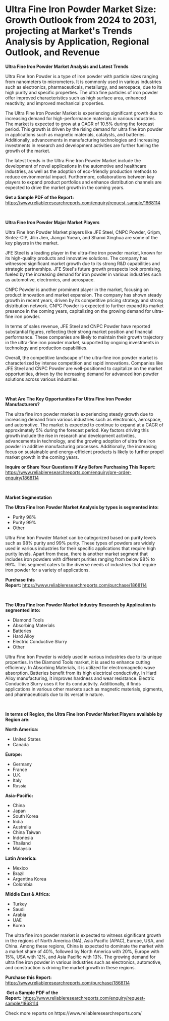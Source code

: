 <p><h1>Ultra Fine Iron Powder Market Size: Growth Outlook from 2024 to 2031, projecting at Market's Trends Analysis by Application, Regional Outlook, and Revenue</h1></p><p><strong>Ultra Fine Iron Powder Market Analysis and Latest Trends</strong></p>
<p><p>Ultra Fine Iron Powder is a type of iron powder with particle sizes ranging from nanometers to micrometers. It is commonly used in various industries such as electronics, pharmaceuticals, metallurgy, and aerospace, due to its high purity and specific properties. The ultra fine particles of iron powder offer improved characteristics such as high surface area, enhanced reactivity, and improved mechanical properties.</p><p>The Ultra Fine Iron Powder Market is experiencing significant growth due to increasing demand for high-performance materials in various industries. The market is expected to grow at a CAGR of 10.5% during the forecast period. This growth is driven by the rising demand for ultra fine iron powder in applications such as magnetic materials, catalysts, and batteries. Additionally, advancements in manufacturing technologies and increasing investments in research and development activities are further fueling the growth of the market.</p><p>The latest trends in the Ultra Fine Iron Powder Market include the development of novel applications in the automotive and healthcare industries, as well as the adoption of eco-friendly production methods to reduce environmental impact. Furthermore, collaborations between key players to expand product portfolios and enhance distribution channels are expected to drive the market growth in the coming years.</p></p>
<p><strong>Get a Sample PDF of the Report:&nbsp;</strong> <a href="https://www.reliableresearchreports.com/enquiry/request-sample/1868114">https://www.reliableresearchreports.com/enquiry/request-sample/1868114</a></p>
<p>&nbsp;</p>
<p><strong>Ultra Fine Iron Powder Major Market Players</strong></p>
<p><p>Ultra Fine Iron Powder Market players like JFE Steel, CNPC Powder, Gripm, Sintez-CIP, Jilin Jien, Jiangxi Yuean, and Shanxi Xinghua are some of the key players in the market. </p><p>JFE Steel is a leading player in the ultra-fine iron powder market, known for its high-quality products and innovative solutions. The company has witnessed significant market growth due to its strong R&D capabilities and strategic partnerships. JFE Steel's future growth prospects look promising, fueled by the increasing demand for iron powder in various industries such as automotive, electronics, and aerospace.</p><p>CNPC Powder is another prominent player in the market, focusing on product innovation and market expansion. The company has shown steady growth in recent years, driven by its competitive pricing strategy and strong distribution network. CNPC Powder is expected to further expand its market presence in the coming years, capitalizing on the growing demand for ultra-fine iron powder.</p><p>In terms of sales revenue, JFE Steel and CNPC Powder have reported substantial figures, reflecting their strong market position and financial performance. These companies are likely to maintain their growth trajectory in the ultra-fine iron powder market, supported by ongoing investments in technology and production capabilities.</p><p>Overall, the competitive landscape of the ultra-fine iron powder market is characterized by intense competition and rapid innovations. Companies like JFE Steel and CNPC Powder are well-positioned to capitalize on the market opportunities, driven by the increasing demand for advanced iron powder solutions across various industries.</p></p>
<p>&nbsp;</p>
<p><strong>What Are The Key Opportunities For Ultra Fine Iron Powder Manufacturers?</strong></p>
<p><p>The ultra fine iron powder market is experiencing steady growth due to increasing demand from various industries such as electronics, aerospace, and automotive. The market is expected to continue to expand at a CAGR of approximately 5% during the forecast period. Key factors driving this growth include the rise in research and development activities, advancements in technology, and the growing adoption of ultra fine iron powder in additive manufacturing processes. Additionally, the increasing focus on sustainable and energy-efficient products is likely to further propel market growth in the coming years.</p></p>
<p><strong>Inquire or Share Your Questions If Any Before Purchasing This Report:</strong> <a href="https://www.reliableresearchreports.com/enquiry/pre-order-enquiry/1868114">https://www.reliableresearchreports.com/enquiry/pre-order-enquiry/1868114</a></p>
<p>&nbsp;</p>
<p><strong>Market Segmentation</strong></p>
<p><strong>The Ultra Fine Iron Powder Market Analysis by types is segmented into:</strong></p>
<p><ul><li>Purity 98%</li><li>Purity 99%</li><li>Other</li></ul></p>
<p><p>Ultra Fine Iron Powder Market can be categorized based on purity levels such as 98% purity and 99% purity. These types of powders are widely used in various industries for their specific applications that require high purity levels. Apart from these, there is another market segment that includes iron powders with different purities ranging from below 98% to 99%. This segment caters to the diverse needs of industries that require iron powder for a variety of applications.</p></p>
<p><strong>Purchase this Report:&nbsp;</strong><a href="https://www.reliableresearchreports.com/purchase/1868114">https://www.reliableresearchreports.com/purchase/1868114</a></p>
<p>&nbsp;</p>
<p><strong>The Ultra Fine Iron Powder Market Industry Research by Application is segmented into:</strong></p>
<p><ul><li>Diamond Tools</li><li>Absorbing Materials</li><li>Batteries</li><li>Hard Alloy</li><li>Electric Conductive Slurry</li><li>Other</li></ul></p>
<p><p>Ultra Fine Iron Powder is widely used in various industries due to its unique properties. In the Diamond Tools market, it is used to enhance cutting efficiency. In Absorbing Materials, it is utilized for electromagnetic wave absorption. Batteries benefit from its high electrical conductivity. In Hard Alloy manufacturing, it improves hardness and wear resistance. Electric Conductive Slurry uses it for its conductivity. Additionally, it finds applications in various other markets such as magnetic materials, pigments, and pharmaceuticals due to its versatile nature.</p></p>
<p>&nbsp;</p>
<p><strong>In terms of Region, the Ultra Fine Iron Powder Market Players available by Region are:</strong></p>
<p>
    <p> <strong> North America: </strong>
        <ul>
            <li>United States</li>
            <li>Canada</li>
        </ul>
        </p> 
    <p> <strong> Europe: </strong>
        <ul>
            <li>Germany</li>
            <li>France</li>
            <li>U.K.</li>
            <li>Italy</li>
            <li>Russia</li>
        </ul>
        </p> 
    <p> <strong> Asia-Pacific: </strong>
        <ul>
            <li>China</li>
            <li>Japan</li>
            <li>South Korea</li>
            <li>India</li>
            <li>Australia</li>
            <li>China Taiwan</li>
            <li>Indonesia</li>
            <li>Thailand</li>
            <li>Malaysia</li>
        </ul>
        </p> 
    <p> <strong> Latin America: </strong>
        <ul>
            <li>Mexico</li>
            <li>Brazil</li>
            <li>Argentina Korea</li>
            <li>Colombia</li>
        </ul>
        </p> 
    <p> <strong> Middle East & Africa: </strong>
        <ul>
            <li>Turkey</li>
            <li>Saudi</li>
            <li>Arabia</li>
            <li>UAE</li>
            <li>Korea</li>
        </ul>
    </p>
    </p>
<p><p>The ultra fine iron powder market is expected to witness significant growth in the regions of North America (NA), Asia Pacific (APAC), Europe, USA, and China. Among these regions, China is expected to dominate the market with a market share of 40%, followed by North America with 20%, Europe with 15%, USA with 12%, and Asia Pacific with 13%. The growing demand for ultra fine iron powder in various industries such as electronics, automotive, and construction is driving the market growth in these regions.</p></p>
<p><strong>Purchase this Report: </strong><a href="https://www.reliableresearchreports.com/purchase/1868114">https://www.reliableresearchreports.com/purchase/1868114</a></p>
<p>&nbsp;<strong>Get a Sample PDF of the Report:&nbsp;&nbsp;</strong><a href="https://www.reliableresearchreports.com/enquiry/request-sample/1868114">https://www.reliableresearchreports.com/enquiry/request-sample/1868114</a></p>
<p><strong></strong></p>
<p>Check more reports on https://www.reliableresearchreports.com/</p>
